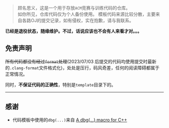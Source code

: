 > 顾名思义，这是一个用于存放`ACM`竞赛与训练代码的仓库。  
> 如你所见，仓库代码仅为个人备份使用。
> 模板代码来源比较分散，主要来自各路OJ的提交记录，如有侵权，实在抱歉，请与我联系。

**已经是退役状态，随缘维护。不过，话说应该也不会有人来看才对。。。**

## 免责声明

~~所有代码都没有经过`format`处理~~(2023/07/03 后提交的代码均使用提交时最新的`.clang-format`文件格式化)，处处是压行，码风奇差，任何的阅读障碍都属于正常情况。

同时，**不保证代码的正确性**，特别是`template`目录下的。

---

## 感谢

+ 代码模板中使用的`dbg(...)`来自 [A dbg(…) macro for C++](https://github.com/sharkdp/dbg-macro.git)